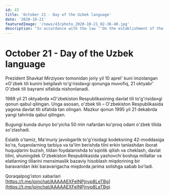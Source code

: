```yaml
---
id: 43
title: 'October 21 - Day of the Uzbek language'
date: '2020-10-21'
featuredImage: '/news/43/photo_2020-10-21_02-36-40.jpg'
description: "In accordance with the law ''On the establishment of the Day of the Uzbek language'' signed by President Shavkat Mirziyoyev on April 10 this year, October 21 will be celebrated as the holiday of the Uzbek language"
---
```


# October 21 - Day of the Uzbek language

Prezident Shavkat Mirziyoev tomonidan joriy yil 10 aprel' kuni imzolangan «O'zbek tili kunini belgilash to'g'risida»gi qonunga muvofiq, 21 oktyabr' O'zbek tili bayrami sifatida nishonlanadi.

1989 yil 21 oktyabrda «O'zbekiston Respublikasining davlat tili to'g'risida»gi qonun qabul qilingan. Unga asosan, o'zbek tili – O'zbekiston Respublikasida yagona davlat tili sifatida tan olingan. Mazkur qonun 1995 yil 21 dekabrda yangi tahrirda qabul qilingan.

Bugungi kunda dunyo bo'yicha 50 mln nafardan ko'proq odam o'zbek tilida so'zlashadi.

Eslatib o'tamiz, Ma'muriy javobgarlik to'g'risidagi kodeksning 42-moddasiga ko'ra, fuqarolarning tarbiya va ta'lim berishda tilni erkin tanlashdan iborat huquqlarini buzish, tildan foydalanishda to'sqinlik qilish va cheklash, davlat tilini, shuningdek O'zbekiston Respublikasida yashovchi boshqa millatlar va elatlarning tillarini mensimaslik bazaviy hisoblash miqdorining bir baravaridan ikki baravarigacha miqdorda jarima solishga sabab bo'ladi.

Qoraqalpog'iston xabarlari [https://t.me/joinchat/AAAAAEXFelNPjnyp8LeTBg](https://t.me/joinchat/AAAAAEXFelNPjnyp8LeTBg)
